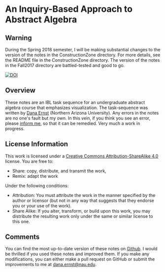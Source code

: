 # An Inquiry-Based Approach to Abstract Algebra #

## Warning

During the Spring 2018 semester, I will be making substantial changes to the version of the notes in the ConstructionZone directory. For more details, see the README file in the ConstructionZone directory.  The version of the notes in the Fall2017 directory are battled-tested and good to go.

[![DOI](https://zenodo.org/badge/5110/dcernst/IBL-AbstractAlgebra.svg)](https://zenodo.org/badge/latestdoi/5110/dcernst/IBL-AbstractAlgebra)

## Overview
These notes are an IBL task sequence for an undergraduate abstract algebra course that emphasizes visualization. The task-sequence was written by [Dana Ernst](http://dcernst.github.io) (Northern Arizona University). Any errors in the notes are no one's fault but my own. In this vein, if you think you see an error, please [inform me](mailto:dana.ernst@nau.edu), so that it can be remedied. Very much a work in progress.

## License Information
This work is licensed under a [Creative Commons Attribution-ShareAlike 4.0](https://creativecommons.org/licenses/by-sa/4.0/) license.  You are free to:

* Share: copy, distribute, and transmit the work,
* Remix: adapt the work

Under the following conditions:

* Attribution: You must attribute the work in the manner specified by the author or licensor (but not in any way that suggests that they endorse you or your use of the work).
* Share Alike: If you alter, transform, or build upon this work, you may distribute the resulting work only under the same or similar license to this one.

## Comments
You can find the most up-to-date version of these notes on [Github](http://dcernst.github.io/IBL-AbstractAlgebra/).  I would be thrilled if you used these notes and improved them.  If you make any modifications, you can either make a pull request on GitHub or submit the improvements to me at [dana.ernst@nau.edu](dana.ernst@nau.edu).
